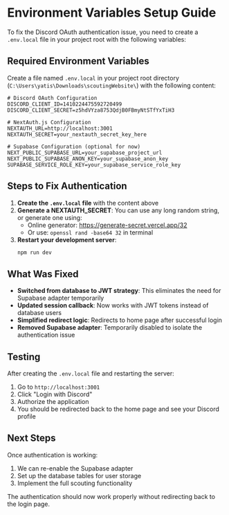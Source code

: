 # Environment Variables Setup Guide

To fix the Discord OAuth authentication issue, you need to create a `.env.local` file in your project root with the following variables:

## Required Environment Variables

Create a file named `.env.local` in your project root directory (`C:\Users\yatis\Downloads\scoutingWebsite\`) with the following content:

```env
# Discord OAuth Configuration
DISCORD_CLIENT_ID=1410224475592720499
DISCORD_CLIENT_SECRET=z5hdVYza8753QdjB0FBmyNtSTfYxTiH3

# NextAuth.js Configuration
NEXTAUTH_URL=http://localhost:3001
NEXTAUTH_SECRET=your_nextauth_secret_key_here

# Supabase Configuration (optional for now)
NEXT_PUBLIC_SUPABASE_URL=your_supabase_project_url
NEXT_PUBLIC_SUPABASE_ANON_KEY=your_supabase_anon_key
SUPABASE_SERVICE_ROLE_KEY=your_supabase_service_role_key
```

## Steps to Fix Authentication

1. **Create the `.env.local` file** with the content above
2. **Generate a NEXTAUTH_SECRET**: You can use any long random string, or generate one using:
   - Online generator: https://generate-secret.vercel.app/32
   - Or use: `openssl rand -base64 32` in terminal
3. **Restart your development server**:
   ```bash
   npm run dev
   ```

## What Was Fixed

- **Switched from database to JWT strategy**: This eliminates the need for Supabase adapter temporarily
- **Updated session callback**: Now works with JWT tokens instead of database users
- **Simplified redirect logic**: Redirects to home page after successful login
- **Removed Supabase adapter**: Temporarily disabled to isolate the authentication issue

## Testing

After creating the `.env.local` file and restarting the server:

1. Go to `http://localhost:3001`
2. Click "Login with Discord"
3. Authorize the application
4. You should be redirected back to the home page and see your Discord profile

## Next Steps

Once authentication is working:
1. We can re-enable the Supabase adapter
2. Set up the database tables for user storage
3. Implement the full scouting functionality

The authentication should now work properly without redirecting back to the login page.
